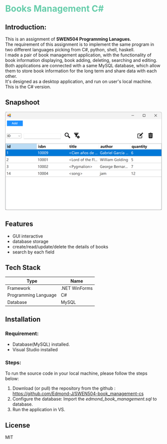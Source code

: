 # <font color=mediumaquamarine> Books Management C# </font>
## Introduction:
This is an assignment of **SWEN504 Programming Lanagues.**   
The requirement of this assignment is to implement the same program in two different languages picking from C#, python, shell, haskell.   
I made a pair of book management application, with the functionality of book information displaying, book adding, deleting, searching and editing. Both applications are connected with a same MySQL database, which allow them to store book information for the long term and share data with each other.  
It's designed as a desktop application, and run on user's local machine.  
This is the C# version. 

## Snapshoot
![UI](screenshot/ui-1.png)

## Features
- GUI interactive
- database storage
- create/read/update/delete the details of books
- search by each field

## Tech Stack 
| Type | Name |
| ----------- | ----------- |
| Framework | .NET WinForms |
| Programming Language | C# |
| Database   | MySQL |

## Installation
### Requirement:
- Database(MySQL) installed.
- Visual Studio installed
### Steps:   
To run the source code in your local machine, please follow the steps below:
1. Download (or pull) the repository from the github :   
https://github.com/Edmond-J/SWEN504-book_management-cs
2. Configure the database:
Import the *edmond_book_management.sql* to database.
3. Run the application in VS.

## License
MIT
